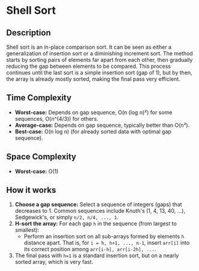 # Shell Sort

## Description
Shell sort is an in-place comparison sort. It can be seen as either a generalization of insertion sort or a diminishing increment sort. The method starts by sorting pairs of elements far apart from each other, then gradually reducing the gap between elements to be compared. This process continues until the last sort is a simple insertion sort (gap of 1), but by then, the array is already mostly sorted, making the final pass very efficient.

## Time Complexity
*   **Worst-case:** Depends on gap sequence, O(n (log n)²) for some sequences, O(n^(4/3)) for others.
*   **Average-case:** Depends on gap sequence, typically better than O(n²).
*   **Best-case:** O(n log n) (for already sorted data with optimal gap sequence).

## Space Complexity
*   **Worst-case:** O(1)

## How it works
1.  **Choose a gap sequence:** Select a sequence of integers (gaps) that decreases to 1. Common sequences include Knuth's (1, 4, 13, 40, ...), Sedgewick's, or simply `n/2, n/4, ..., 1`.
2.  **H-sort the array:** For each gap `h` in the sequence (from largest to smallest):
    *   Perform an insertion sort on all sub-arrays formed by elements `h` distance apart. That is, for `i = h, h+1, ..., n-1`, insert `arr[i]` into its correct position among `arr[i-h], arr[i-2h], ...`.
3.  The final pass with `h=1` is a standard insertion sort, but on a nearly sorted array, which is very fast.

